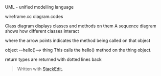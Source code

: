UML - unified modelling language

wireframe.cc
diagram.codes

Class diagram displays classes and methods on them
A sequence diagram shows how different classes interact

where the arrow points indicates the method being called on that object

object --hello()--> thing
This calls the hello() method on the thing object.

return types are returned with dotted lines back


> Written with [StackEdit](https://stackedit.io/).
<!--stackedit_data:
eyJoaXN0b3J5IjpbLTEyNDMzMDI0MzMsLTEzNTA3MjgyMDQsLT
E0MDQ0NTEyMzRdfQ==
-->